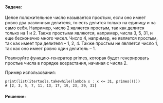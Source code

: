
<h4> Задача: </h4>

Целое положительное число называется простым, если оно имеет ровно два различных делителя, то есть делится только на единицу и на само себя.
Например, число 2 является простым, так как делится только на 1 и 2. Также простыми являются, например, числа 3, 5, 31, и еще бесконечно много чисел.
Число 4, например, не является простым, так как имеет три делителя – 1, 2, 4. Также простым не является число 1, так как оно имеет ровно один делитель – 1.

Реализуйте функцию-генератор primes, которая будет генерировать простые числа в порядке возрастания, начиная с числа 2.

Пример использования:

    print(list(itertools.takewhile(lambda x : x <= 31, primes())))
    # [2, 3, 5, 7, 11, 13, 17, 19, 23, 29, 31]



<h4> Решение: </h4>

